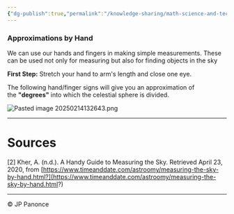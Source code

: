 ```yaml
---
{"dg-publish":true,"permalink":"/knowledge-sharing/math-science-and-technology/your-guide-to-stargazing-with-no-tools/","created":"2025-02-14"}
---
```




### Approximations by Hand

We can use our hands and fingers in making simple measurements. These can be used not only for measuring but also for finding objects in the sky

**First Step:** Stretch your hand to arm's length and close one eye.

The following hand/finger signs will give you an approximation of the **"degrees"** into which the celestial sphere is divided.

![Pasted image 20250214132643.png](/img/user/Pasted%20image%2020250214132643.png)


---
# Sources
[2] Kher, A. (n.d.). A Handy Guide to Measuring the Sky. Retrieved April 23, 2020, from [https://www.timeanddate.com/astroomy/measuring-the-sky-by-hand.html?](https://www.timeanddate.com/astroomy/measuring-the-sky-by-hand.html?)


---
©️ JP Panonce